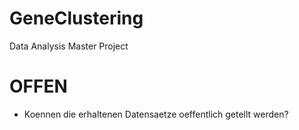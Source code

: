 # GeneClustering
Data Analysis Master Project

# OFFEN

- Koennen die erhaltenen Datensaetze oeffentlich getellt werden?
